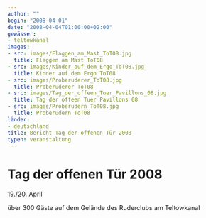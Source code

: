```yaml
---
author: ""
begin: "2008-04-01"
date: "2008-04-04T01:00:00+02:00"
gewässer:
- teltowkanal
images:
- src: images/Flaggen_am_Mast_ToT08.jpg
  title: Flaggen am Mast ToT08
- src: images/Kinder_auf_dem_Ergo_ToT08.jpg
  title: Kinder auf dem Ergo ToT08
- src: images/Proberuderer_ToT08.jpg
  title: Proberuderer ToT08
- src: images/Tag_der_offeen_Tuer_Pavillons_08.jpg
  title: Tag der offeen Tuer Pavillons 08
- src: images/Proberudern_ToT08.jpg
  title: Proberudern ToT08
länder:
- deutschland
title: Bericht Tag der offenen Tür 2008
typen: veranstaltung
---
```



# Tag der offenen Tür 2008


19./20. April

über 300 Gäste auf dem Gelände des Ruderclubs am Teltowkanal
